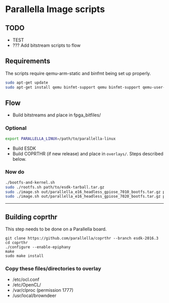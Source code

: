 # Parallella Image scripts

## TODO

- TEST
- ??? Add bitstream scripts to flow

## Requirements

The scripts require qemu-arm-static and binfmt being set up properly.

```sh
sudo apt-get update
sudo apt-get install qemu binfmt-support qemu binfmt-support qemu-user-static
```

## Flow

- Build bitstreams and place in fpga_bitfiles/  

### Optional

```sh
export PARALLELLA_LINUX=/path/to/parallella-linux
```

- Build ESDK
- Build COPRTHR (if new release) and place in `overlays/`. Steps described below.

### Now do

```sh
./bootfs-and-kernel.sh
sudo ./rootfs.sh path/to/esdk-tarball.tar.gz
sudo ./image.sh out/parallella_e16_headless_gpiose_7010_bootfs.tar.gz parallella_e16_headless_gpiose_7010.img
sudo ./image.sh out/parallella_e16_headless_gpiose_7020_bootfs.tar.gz parallella_e16_headless_gpiose_7020.img
```

---

## Building coprthr

This step needs to be done on a Parallella board.

```
git clone https://github.com/parallella/coprthr --branch esdk-2016.3
cd coprthr
./configure --enable-epiphany
make
sudo make install
```

### Copy these files/directories to overlay

- /etc/ocl.conf
- /etc/OpenCL/
- /var/clproc (permission 1777)
- /usr/local/browndeer


